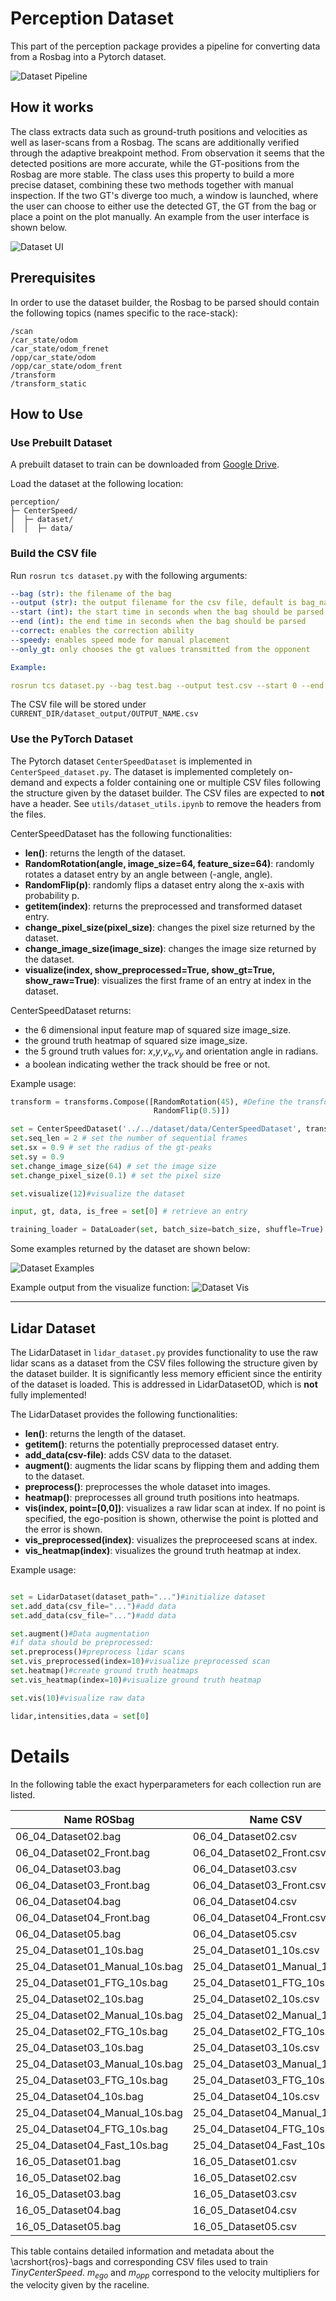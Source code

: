 # Perception Dataset

This part of the perception package provides a pipeline for converting data from a Rosbag into a Pytorch dataset.

![Dataset Pipeline](../images/Dataset_pipeline.jpg)

## How it works

The class extracts data such as ground-truth positions and velocities as well as laser-scans from a Rosbag. The scans are additionally verified through the adaptive breakpoint method. From observation it seems that the detected positions are more accurate, while the GT-positions from the Rosbag are more stable. The class uses this property to build a more precise dataset, combining these two methods together with manual inspection.
If the two GT's diverge too much, a window is launched, where the user can choose to either use the detected GT, the GT from the bag or place a point on the plot manually. An example from the user interface is shown below.

![Dataset UI](../images/Dataset_builder.png)


## Prerequisites
In order to use the dataset builder, the Rosbag to be parsed should contain the following topics (names specific to the race-stack):
```
/scan
/car_state/odom
/car_state/odom_frenet
/opp/car_state/odom
/opp/car_state/odom_frent
/transform
/transform_static
```

## How to Use

### Use Prebuilt Dataset

A prebuilt dataset to train can be downloaded from [Google Drive](https://drive.google.com/drive/folders/1mOTTbe_c-zF-jpJSAEBBQ4GXqd6FngKm?usp=sharing). 

Load the dataset at the following location:
```
perception/
├─ CenterSpeed/
│  ├─ dataset/
│  │  ├─ data/

```

### Build the CSV file
Run `rosrun tcs dataset.py` with the following arguments:
```yaml
--bag (str): the filename of the bag
--output (str): the output filename for the csv file, default is bag_name.csv
--start (int): the start time in seconds when the bag should be parsed
--end (int): the end time in seconds when the bag should be parsed
--correct: enables the correction ability 
--speedy: enables speed mode for manual placement
--only_gt: only chooses the gt values transmitted from the opponent

Example:

rosrun tcs dataset.py --bag test.bag --output test.csv --start 0 --end 1 --correct --speedy --only_gt
```
The CSV file will be stored under `CURRENT_DIR/dataset_output/OUTPUT_NAME.csv`

### Use the PyTorch Dataset

The Pytorch dataset `CenterSpeedDataset` is implemented in `CenterSpeed_dataset.py`.
The dataset is implemented completely on-demand and expects a folder containing one or multiple CSV files following the structure given by the dataset builder. The CSV files are expected to __not__ have a header. See `utils/dataset_utils.ipynb` to remove the headers from the files.

CenterSpeedDataset has the following functionalities:

* __len()__: returns the length of the dataset.
* __RandomRotation(angle, image_size=64, feature_size=64)__: randomly rotates a dataset entry by an angle between (-angle, angle).
* __RandomFlip(p)__: randomly flips a dataset entry along the x-axis with probability p. 
* __getitem(index)__: returns the preprocessed and transformed dataset entry.
* __change_pixel_size(pixel_size)__: changes the pixel size returned by the dataset.
* __change_image_size(image_size)__: changes the image size returned by the dataset.
* __visualize(index, show_preprocessed=True, show_gt=True, show_raw=True)__: visualizes the first frame of an entry at index in the dataset.

CenterSpeedDataset returns:
* the 6 dimensional input feature map of squared size image_size.
* the ground truth heatmap of squared size image_size.
* the 5 ground truth values for: $x$,$y$,$v_x$,$v_y$ and orientation angle in radians.
* a boolean indicating wether the track should be free or not.

Example usage:
```python
transform = transforms.Compose([RandomRotation(45), #Define the transforms
                                RandomFlip(0.5)])

set = CenterSpeedDataset('../../dataset/data/CenterSpeedDataset', transform=transform)
set.seq_len = 2 # set the number of sequential frames
set.sx = 0.9 # set the radius of the gt-peaks
set.sy = 0.9
set.change_image_size(64) # set the image size
set.change_pixel_size(0.1) # set the pixel size

set.visualize(12)#visualize the dataset

input, gt, data, is_free = set[0] # retrieve an entry

training_loader = DataLoader(set, batch_size=batch_size, shuffle=True) # use with torch datalodader

```

Some examples returned by the dataset are shown below:

![Dataset Examples](../images/dataset_examples.png)

Example output from the visualize function:
![Dataset Vis](../images/vis_dataset.png)

---

## Lidar Dataset

The LidarDataset in `lidar_dataset.py` provides functionality to use the raw lidar scans as a dataset from the CSV files following the structure given by the dataset builder. It is significantly less memory efficient since the entirity of the dataset is loaded. This is addressed in LidarDatasetOD, which is __not__ fully implemented!

The LidarDataset provides the following functionalities:
* __len()__: returns the length of the dataset. 
* __getitem()__: returns the potentially preprocessed dataset entry.
* __add_data(csv-file)__: adds CSV data to the dataset.
* __augment()__: augments the lidar scans by flipping them and adding them to the dataset.
* __preprocess()__: preprocesses the whole dataset into images.
* __heatmap()__: preprocesses all ground truth positions into heatmaps.
* __vis(index, point=[0,0])__: visualizes a raw lidar scan at index. If no point is specified, the ego-position is shown, otherwise the point is plotted and the error is shown.
* __vis_preprocessed(index)__: visualizes the preproceesed scans at index.
* __vis_heatmap(index)__: visualizes the ground truth heatmap at index.

Example usage:
```python

set = LidarDataset(dataset_path="...")#initialize dataset
set.add_data(csv_file="...")#add data
set.add_data(csv_file="...")#add data

set.augment()#Data augmentation
#if data should be preprocessed:
set.preprocess()#preprocess lidar scans
set.vis_preprocessed(index=10)#visualize preprocessed scan
set.heatmap()#create ground truth heatmaps
set.vis_heatmap(index=10)#visualize ground truth heatmap

set.vis(10)#visualize raw data

lidar,intensities,data = set[0]


```

# Details
In the following table the exact hyperparameters for each collection run are listed.

| Name ROSbag                    | Name CSV                       | Date       | m_ego | m_opp | Properties  | Map Name         |
|-------------------------------|--------------------------------|------------|-------|--------|-------------|------------------|
| 06_04_Dataset02.bag           | 06_04_Dataset02.csv           | 06.04.2024 | 0.5   | 0.4    | trailing    | 06_04_Dataset02  |
| 06_04_Dataset02_Front.bag     | 06_04_Dataset02_Front.csv     | 06.04.2024 | 0.4   | 0.4    | free track  | 06_04_Dataset02  |
| 06_04_Dataset03.bag           | 06_04_Dataset03.csv           | 06.04.2024 | 0.5   | 0.4    | trailing    | 06_04_Dataset03  |
| 06_04_Dataset03_Front.bag     | 06_04_Dataset03_Front.csv     | 06.04.2024 | 0.4   | 0.4    | free track  | 06_04_Dataset03  |
| 06_04_Dataset04.bag           | 06_04_Dataset04.csv           | 06.04.2024 | 0.5   | 0.4    | trailing    | 06_04_Dataset04  |
| 06_04_Dataset04_Front.bag     | 06_04_Dataset04_Front.csv     | 06.04.2024 | 0.4   | 0.4    | free track  | 06_04_Dataset04  |
| 06_04_Dataset05.bag           | 06_04_Dataset05.csv           | 06.04.2024 | 0.5   | 0.4    | trailing    | 06_04_Dataset05  |
| 25_04_Dataset01_10s.bag       | 25_04_Dataset01_10s.csv       | 25.04.2024 | 0.5   | 0.4    | trailing    | 25_04_Dataset01  |
| 25_04_Dataset01_Manual_10s.bag| 25_04_Dataset01_Manual_10s.csv| 25.04.2024 | 0.5   | -      | manual      | 25_04_Dataset01  |
| 25_04_Dataset01_FTG_10s.bag   | 25_04_Dataset01_FTG_10s.csv   | 25.04.2024 | 0.5   | 0.4    | FTG         | 25_04_Dataset01  |
| 25_04_Dataset02_10s.bag       | 25_04_Dataset02_10s.csv       | 25.04.2024 | 0.5   | 0.4    | trailing    | 25_04_Dataset02  |
| 25_04_Dataset02_Manual_10s.bag| 25_04_Dataset02_Manual_10s.csv| 25.04.2024 | 0.5   | -      | manual      | 25_04_Dataset02  |
| 25_04_Dataset02_FTG_10s.bag   | 25_04_Dataset02_FTG_10s.csv   | 25.04.2024 | 0.5   | 0.4    | FTG         | 25_04_Dataset02  |
| 25_04_Dataset03_10s.bag       | 25_04_Dataset03_10s.csv       | 25.04.2024 | 0.5   | 0.4    | trailing    | 25_04_Dataset03  |
| 25_04_Dataset03_Manual_10s.bag| 25_04_Dataset03_Manual_10s.csv| 25.04.2024 | 0.5   | -      | manual      | 25_04_Dataset03  |
| 25_04_Dataset03_FTG_10s.bag   | 25_04_Dataset03_FTG_10s.csv   | 25.04.2024 | 0.5   | 0.4    | FTG         | 25_04_Dataset03  |
| 25_04_Dataset04_10s.bag       | 25_04_Dataset04_10s.csv       | 25.04.2024 | 0.5   | 0.4    | trailing    | 25_04_Dataset04  |
| 25_04_Dataset04_Manual_10s.bag| 25_04_Dataset04_Manual_10s.csv| 25.04.2024 | 0.5   | -      | manual      | 25_04_Dataset04  |
| 25_04_Dataset04_FTG_10s.bag   | 25_04_Dataset04_FTG_10s.csv   | 25.04.2024 | 0.5   | 0.4    | FTG         | 25_04_Dataset04  |
| 25_04_Dataset04_Fast_10s.bag  | 25_04_Dataset04_Fast_10s.csv  | 25.04.2024 | 0.6   | 0.5    | FTG         | 25_04_Dataset04  |
| 16_05_Dataset01.bag           | 16_05_Dataset01.csv           | 16.05.2024 | 0.7   | 0.6    | trailing    | 16_05_Dataset01  |
| 16_05_Dataset02.bag           | 16_05_Dataset02.csv           | 16.05.2024 | 0.3   | 0.2    | trailing    | 16_05_Dataset01  |
| 16_05_Dataset03.bag           | 16_05_Dataset03.csv           | 16.05.2024 | 0.5   | 0.4    | trailing    | 16_05_Dataset01  |
| 16_05_Dataset04.bag           | 16_05_Dataset04.csv           | 16.05.2024 | 0.7   | 0.6    | trailing    | 16_05_Dataset02  |
| 16_05_Dataset05.bag           | 16_05_Dataset05.csv           | 16.05.2024 | 0.3   | 0.2    | trailing    | 16_05_Dataset02  |

This table contains detailed information and metadata about the \acrshort{ros}-bags and corresponding CSV files used to train *TinyCenterSpeed*. $m_{ego}$ and $m_{opp}$ correspond to the velocity multipliers for the velocity given by the raceline.
